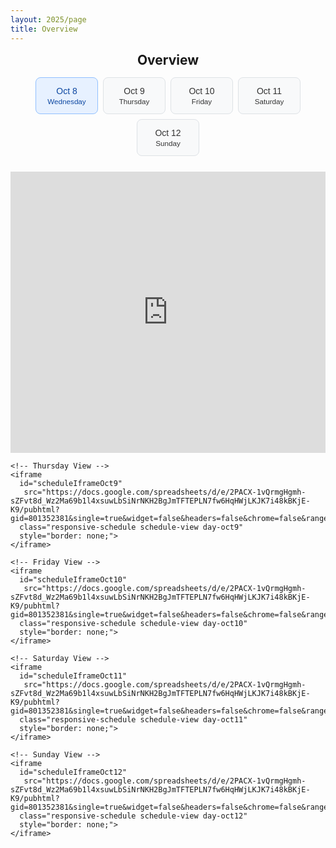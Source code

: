 ```yaml
---
layout: 2025/page
title: Overview
---
```


<div class="schedule-container">
  <h2 class="schedule-title">Overview</h2>
  
  <!-- Day Filter Controls -->
  <div class="day-filter-container">
    <div class="day-buttons">
      <button class="day-btn active" data-day="oct8" onclick="filterByDay('oct8')">
        Oct 8<br><small>Wednesday</small>
      </button>
      <button class="day-btn" data-day="oct9" onclick="filterByDay('oct9')">
        Oct 9<br><small>Thursday</small>
      </button>
      <button class="day-btn" data-day="oct10" onclick="filterByDay('oct10')">
        Oct 10<br><small>Friday</small>
      </button>
      <button class="day-btn" data-day="oct11" onclick="filterByDay('oct11')">
        Oct 11<br><small>Saturday</small>
      </button>
      <button class="day-btn" data-day="oct12" onclick="filterByDay('oct12')">
        Oct 12<br><small>Sunday</small>
      </button>
    </div>
  </div>


   <div id="sheetWrapper" class="sheet-wrapper day-view day-oct8">
    <!-- Wednesday View (Default) -->
     <iframe 
       id="scheduleIframeOct8"
       src="https://docs.google.com/spreadsheets/d/e/2PACX-1vQrmgHgmh-sZFvt8d_Wz2Ma69b1l4xsuwLbSiNrNKH2BgJmTFTEPLN7fw6HqHWjLKJK7i48kBKjE-K9/pubhtml?gid=801352381&single=true&widget=false&headers=false&chrome=false&range=A1:K7" 
       class="responsive-schedule schedule-view day-oct8 active"
       style="border: none;">
     </iframe>
    
    <!-- Thursday View -->
    <iframe 
      id="scheduleIframeOct9"
       src="https://docs.google.com/spreadsheets/d/e/2PACX-1vQrmgHgmh-sZFvt8d_Wz2Ma69b1l4xsuwLbSiNrNKH2BgJmTFTEPLN7fw6HqHWjLKJK7i48kBKjE-K9/pubhtml?gid=801352381&single=true&widget=false&headers=false&chrome=false&range=A10:I22"
      class="responsive-schedule schedule-view day-oct9"
      style="border: none;">
    </iframe>
    
    <!-- Friday View -->
    <iframe 
      id="scheduleIframeOct10"
       src="https://docs.google.com/spreadsheets/d/e/2PACX-1vQrmgHgmh-sZFvt8d_Wz2Ma69b1l4xsuwLbSiNrNKH2BgJmTFTEPLN7fw6HqHWjLKJK7i48kBKjE-K9/pubhtml?gid=801352381&single=true&widget=false&headers=false&chrome=false&range=A24:I35"
      class="responsive-schedule schedule-view day-oct10"
      style="border: none;">
    </iframe>

    <!-- Saturday View -->
    <iframe 
      id="scheduleIframeOct11"
       src="https://docs.google.com/spreadsheets/d/e/2PACX-1vQrmgHgmh-sZFvt8d_Wz2Ma69b1l4xsuwLbSiNrNKH2BgJmTFTEPLN7fw6HqHWjLKJK7i48kBKjE-K9/pubhtml?gid=801352381&single=true&widget=false&headers=false&chrome=false&range=A37:I47"
      class="responsive-schedule schedule-view day-oct11"
      style="border: none;">
    </iframe>
    
    <!-- Sunday View -->
    <iframe 
      id="scheduleIframeOct12"
       src="https://docs.google.com/spreadsheets/d/e/2PACX-1vQrmgHgmh-sZFvt8d_Wz2Ma69b1l4xsuwLbSiNrNKH2BgJmTFTEPLN7fw6HqHWjLKJK7i48kBKjE-K9/pubhtml?gid=801352381&single=true&widget=false&headers=false&chrome=false&range=A49:I52"
      class="responsive-schedule schedule-view day-oct12"
      style="border: none;">
    </iframe>

  <!-- ===== Program: Oct 9 ===== -->
  <div id="programOct9" class="program-view schedule-view day-oct9">
    {% assign rows = site.data["2025"]["program"]["ProgramISMAR_with_sessions"] %}
    {% assign day_rows = rows | where: "Session Day", "October 9 2025" %}

    {% assign time_keys_str = "" %}
    {% for r in day_rows %}
      {% assign tkey = r["Session Start Time"] | append: "||" | append: r["Session End Time"] %}
      {% unless time_keys_str contains tkey %}{% assign time_keys_str = time_keys_str | append: tkey | append: "~~" %}{% endunless %}
    {% endfor %}
    {% assign time_keys = time_keys_str | split: "~~" | sort %}

    {% for time_key in time_keys %}
      {% if time_key != "" %}
        {% assign parts = time_key | split: "||" %}
        <h2>{{ parts[0] }} - {{ parts[1] }}</h2>

        {% assign session_keys_str = "" %}
        {% for r in day_rows %}
          {% if r["Session Start Time"] == parts[0] and r["Session End Time"] == parts[1] %}
            {% assign skey = r["Session Location"] | append: "||" | append: r["Session Title"] %}
            {% unless session_keys_str contains skey %}{% assign session_keys_str = session_keys_str | append: skey | append: "~~" %}{% endunless %}
          {% endif %}
        {% endfor %}
        {% assign session_keys = session_keys_str | split: "~~" | sort %}

        {% for session_key in session_keys %}
          {% if session_key != "" %}
            {% assign sess = session_key | split: "||" %}
            <h3>{{ sess[1] }} ({{ sess[0] }})</h3>
            <ul class="paper-list">
              {% for r in day_rows %}
                {% if r["Session Start Time"] == parts[0] and r["Session End Time"] == parts[1] and r["Session Title"] == sess[1] and r["Session Location"] == sess[0] %}
                  <li>{{ r["Paper ID"] }}: {{ r["Paper Title"] }}</li>
                {% endif %}
              {% endfor %}
            </ul>
          {% endif %}
        {% endfor %}
      {% endif %}
    {% endfor %}
  </div>

  <!-- ===== Program: Oct 10 ===== -->
  <div id="programOct10" class="program-view schedule-view day-oct10">
    {% assign rows = site.data["2025"]["program"]["ProgramISMAR_with_sessions"] %}
    {% assign day_rows = rows | where: "Session Day", "October 10 2025" %}

    {% assign time_keys_str = "" %}
    {% for r in day_rows %}
      {% assign tkey = r["Session Start Time"] | append: "||" | append: r["Session End Time"] %}
      {% unless time_keys_str contains tkey %}{% assign time_keys_str = time_keys_str | append: tkey | append: "~~" %}{% endunless %}
    {% endfor %}
    {% assign time_keys = time_keys_str | split: "~~" | sort %}

    {% for time_key in time_keys %}
      {% if time_key != "" %}
        {% assign parts = time_key | split: "||" %}
        <h2>{{ parts[0] }} - {{ parts[1] }}</h2>

        {% assign session_keys_str = "" %}
        {% for r in day_rows %}
          {% if r["Session Start Time"] == parts[0] and r["Session End Time"] == parts[1] %}
            {% assign skey = r["Session Location"] | append: "||" | append: r["Session Title"] %}
            {% unless session_keys_str contains skey %}{% assign session_keys_str = session_keys_str | append: skey | append: "~~" %}{% endunless %}
          {% endif %}
        {% endfor %}
        {% assign session_keys = session_keys_str | split: "~~" | sort %}

        {% for session_key in session_keys %}
          {% if session_key != "" %}
            {% assign sess = session_key | split: "||" %}
            <h3>{{ sess[1] }} ({{ sess[0] }})</h3>
            <ul class="paper-list">
              {% for r in day_rows %}
                {% if r["Session Start Time"] == parts[0] and r["Session End Time"] == parts[1] and r["Session Title"] == sess[1] and r["Session Location"] == sess[0] %}
                  <li>{{ r["Paper ID"] }}: {{ r["Paper Title"] }}</li>
                {% endif %}
              {% endfor %}
            </ul>
          {% endif %}
        {% endfor %}
      {% endif %}
    {% endfor %}
  </div>

  <!-- ===== Program: Oct 11 ===== -->
  <div id="programOct11" class="program-view schedule-view day-oct11">
    {% assign rows = site.data["2025"]["program"]["ProgramISMAR_with_sessions"] %}
    {% assign day_rows = rows | where: "Session Day", "October 11 2025" %}

    {% assign time_keys_str = "" %}
    {% for r in day_rows %}
      {% assign tkey = r["Session Start Time"] | append: "||" | append: r["Session End Time"] %}
      {% unless time_keys_str contains tkey %}{% assign time_keys_str = time_keys_str | append: tkey | append: "~~" %}{% endunless %}
    {% endfor %}
    {% assign time_keys = time_keys_str | split: "~~" | sort %}

    {% for time_key in time_keys %}
      {% if time_key != "" %}
        {% assign parts = time_key | split: "||" %}
        <h2>{{ parts[0] }} - {{ parts[1] }}</h2>

        {% assign session_keys_str = "" %}
        {% for r in day_rows %}
          {% if r["Session Start Time"] == parts[0] and r["Session End Time"] == parts[1] %}
            {% assign skey = r["Session Location"] | append: "||" | append: r["Session Title"] %}
            {% unless session_keys_str contains skey %}{% assign session_keys_str = session_keys_str | append: skey | append: "~~" %}{% endunless %}
          {% endif %}
        {% endfor %}
        {% assign session_keys = session_keys_str | split: "~~" | sort %}

        {% for session_key in session_keys %}
          {% if session_key != "" %}
            {% assign sess = session_key | split: "||" %}
            <h3>{{ sess[1] }} ({{ sess[0] }})</h3>
            <ul class="paper-list">
              {% for r in day_rows %}
                {% if r["Session Start Time"] == parts[0] and r["Session End Time"] == parts[1] and r["Session Title"] == sess[1] and r["Session Location"] == sess[0] %}
                  <li>{{ r["Paper ID"] }}: {{ r["Paper Title"] }}</li>
                {% endif %}
              {% endfor %}
            </ul>
          {% endif %}
        {% endfor %}
      {% endif %}
    {% endfor %}
  </div>

  </div> <!-- end #sheetWrapper -->
</div> <!-- end .schedule-container -->

<style>
.schedule-container {
  width: 100%;
  max-width: none; 
  position: relative;
  overflow: hidden;
  margin: 0 auto;
}

.schedule-title {
  text-align: center;
  margin: 0 0 15px 0;
  padding: 0;
  font-size: 1.5em;
  font-weight: bold;
}

/* Day filter */
.day-filter-container {
  margin-bottom: 25px;
  text-align: center;
}

.day-filter-container h3 {
  margin: 0 0 15px 0;
  font-size: 1.2em;
  color: #333;
  font-weight: 600;
}

.day-buttons {
  display: flex;
  align-items: stretch;
  justify-content: center;
  flex-wrap: wrap;
  gap: 8px;
}

.day-btn {
  background: #f8f9fa;
  border: 1px solid #dee2e6;
  color: #333;
  padding: 12px 16px;
  border-radius: 8px;
  cursor: pointer;
  font-size: 14px;
  font-weight: 500;
  transition: all 0.3s ease;
  min-width: 100px;
  text-align: center;
  line-height: 1.3;
}

.day-btn:hover {
  background: #e9ecef;
  border-color: #adb5bd;
  transform: translateY(-1px);
}

.day-btn.active {
  background: #e7f1ff;
  border-color: #91c0ff;
  color: #0d47a1;
}

/* Sheet wrapper */
.sheet-wrapper {
  width: 100%;
  margin: 0 auto 10px auto;
  padding: 0;
}

/* Responsive iframe */
.responsive-schedule {
  width: 100%;
  height: 450px;
  min-height: 400px;
}

@media (max-width: 768px) {
  .responsive-schedule {
    height: 60vh;
  }
}

/* View toggling */
.schedule-view {
  display: none;
}

.schedule-view.active {
  display: block;
}

/* Day scoping classes for potential overrides */
.day-view.day-oct8 .schedule-view.day-oct8,
.day-view.day-oct9 .schedule-view.day-oct9,
.day-view.day-oct10 .schedule-view.day-oct10,
.day-view.day-oct11 .schedule-view.day-oct11,
.day-view.day-oct12 .schedule-view.day-oct12 {
  /* left available for day specific styling if needed */
}

/* Program list styles */
.program-view {
  position: relative;
  opacity: 0;
  visibility: hidden;
  transition: opacity 0.3s ease, visibility 0.3s ease;
  padding: 16px 12px 24px 12px;
  border-top: 1px solid #e9ecef;
}

.program-view.active {
  opacity: 1;
  visibility: visible;
}

.program-view h2 {
  font-size: 1.1em;
  margin: 14px 0 6px 0;;
}

.program-view h3 {
  font-size: 1.05em;
  margin: 0 0 8px 0;
  color: #333;
  font-weight: 600;
}

.program-view .paper-list {
  margin: 0 0 16px 0;
  padding-left: 18px;
}

.program-view .paper-list li {
  margin: 2px 0;
  line-height: 1.4;
}
</style>

<script>
let currentDay = 'oct8';

function filterByDay(day) {
  currentDay = day;

  document.querySelectorAll('.day-btn').forEach(btn => btn.classList.remove('active'));
  const btn = document.querySelector(`[data-day="${day}"]`);
  if (btn) btn.classList.add('active');

  // Hide all iframe and program views
  document.querySelectorAll('.schedule-view').forEach(view => view.classList.remove('active'));

  // Show selected iframe and its program block
  const cap = day.charAt(0).toUpperCase() + day.slice(1);
  const iframe = document.getElementById(`scheduleIframe${cap}`);
  if (iframe) iframe.classList.add('active');
  const program = document.getElementById(`program${cap}`);
  if (program) program.classList.add('active');

  // Update wrapper day class to preserve existing styling behavior
  const wrapper = document.getElementById('sheetWrapper');
  if (wrapper) {
    wrapper.classList.remove('day-oct8', 'day-oct9', 'day-oct10', 'day-oct11', 'day-oct12');
    wrapper.classList.add('day-view', `day-${day}`);
  }
}
// Initialize on page load
document.addEventListener('DOMContentLoaded', function() {
  // Page initialization complete
});
</script>
